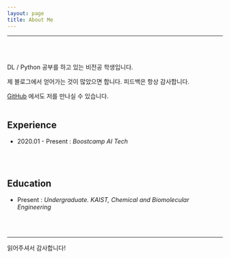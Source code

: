 ```yaml
---
layout: page
title: About Me
---
```

***

<br/>
<br/>

DL / Python 공부를 하고 있는 비전공 학생입니다.

제 블로그에서 얻어가는 것이 많았으면 합니다. 피드백은 항상 감사합니다.

[GitHub](https://github.com/HuicheolMoon) 에서도 저를 만나실 수 있습니다.
<br/>
<br/>

## Experience
* 2020.01 - Present : *Boostcamp AI Tech*
<br/>
<br/>

## Education
* Present : *Undergraduate. KAIST, Chemical and Biomolecular Engineering*
<br/>
<br/>

***

읽어주셔서 감사합니다!
